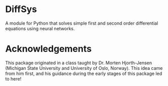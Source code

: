 # DiffSys
A module for Python that solves simple first and second order differential equations using neural networks. 

# Acknowledgements
This package originated in a class taught by Dr. Morten Hjorth-Jensen (Michigan State University and University of Oslo, Norway). This idea came from him first, and his guidance during the early stages of this package led to here!
